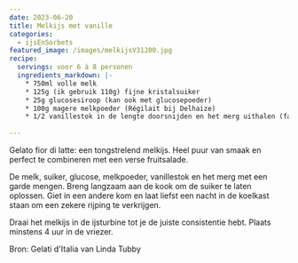 ```yaml
---
date: 2023-06-20
title: Melkijs met vanille
categories:
  - ijsEnSorbets
featured_image: /images/melkijsV31200.jpg
recipe:
  servings: voor 6 à 8 personen
  ingredients_markdown: |-
    * 750ml volle melk
    * 125g (ik gebruik 110g) fijne kristalsuiker 
    * 25g glucosesiroop (kan ook met glucosepoeder)
    * 100g magere melkpoeder (Régilait bij Delhaize)
    * 1/2 vanillestok in de lengte doorsnijden en het merg uithalen (facultatief)
    
---
```

Gelato fior di latte: een tongstrelend melkijs. Heel puur van smaak en perfect te combineren met een verse fruitsalade. 


<!--more-->

De melk, suiker, glucose, melkpoeder, vanillestok en het merg met een garde mengen. Breng langzaam aan de kook om de suiker te laten oplossen.
Giet in een andere kom en laat liefst een nacht in de koelkast staan om een zekere rijping te verkrijgen.

Draai het melkijs in de ijsturbine tot je de juiste consistentie hebt.
Plaats minstens 4 uur in de vriezer.

Bron: Gelati d'Italia van Linda Tubby
